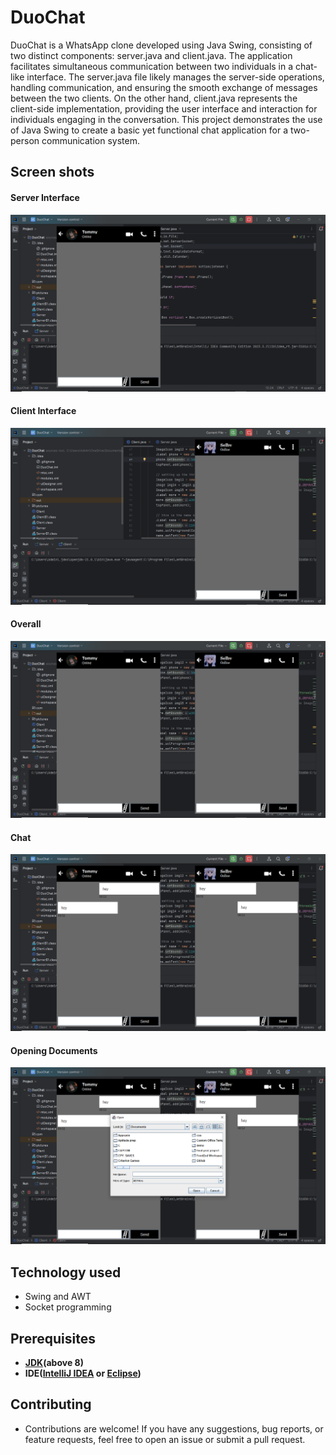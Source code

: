 
# DuoChat

DuoChat is a WhatsApp clone developed using Java Swing, consisting of two distinct components: server.java and client.java. The application facilitates simultaneous communication between two individuals in a chat-like interface. The server.java file likely manages the server-side operations, handling communication, and ensuring the smooth exchange of messages between the two clients. On the other hand, client.java represents the client-side implementation, providing the user interface and interaction for individuals engaging in the conversation. This project demonstrates the use of Java Swing to create a basic yet functional chat application for a two-person communication system.

## Screen shots

#### Server Interface
![](ScreenShots\server.png?raw=true)

#### Client Interface
![](ScreenShots\client.png?raw=true)

#### Overall
![](ScreenShots\overall.png?raw=true)

#### Chat
![](ScreenShots\msg.png?raw=true)

#### Opening Documents
![](ScreenShots\folder.png?raw=true)
## Technology used

* Swing and AWT
* Socket programming
## Prerequisites

* **[JDK](https://download.oracle.com/java/21/latest/jdk-21_windows-x64_bin.exe (sha256))(above 8)**
* **IDE([IntelliJ IDEA](https://www.jetbrains.com/idea/download/?section=windows) or [Eclipse](https://www.eclipse.org/downloads/packages/installer))**
## Contributing

* Contributions are welcome! If you have any suggestions, bug reports, or feature requests, feel free to open an issue or submit a pull request.